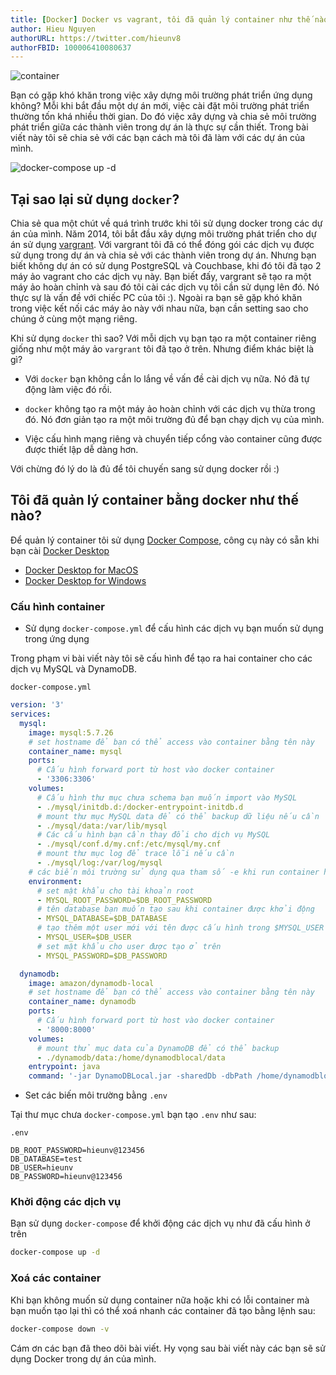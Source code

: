 ```yaml
---
title: [Docker] Docker vs vagrant, tôi đã quản lý container như thế nào?
author: Hieu Nguyen
authorURL: https://twitter.com/hieunv8
authorFBID: 100006410080637
---
```


![container](https://images.unsplash.com/photo-1493946740644-2d8a1f1a6aff?ixlib=rb-1.2.1&auto=format&fit=crop&w=2736&q=80)

Bạn có gặp khó khăn trong việc xây dựng môi trường phát triển ứng dụng không? Mỗi khi bắt đầu một dự án mới, việc cài đặt môi trường phát triển thường tốn khá nhiều thời gian. Do đó việc xây dựng và chia sẻ môi trường phát triển giữa các thành viên trong dự án là thực sự cần thiết. Trong bài viết này tôi sẽ chia sẻ với các bạn cách mà tôi đã làm với các dự án của mình.

![docker-compose up -d](https://s3-ap-southeast-1.amazonaws.com/techover.storage/wp-content/uploads/2020/03/12232802/render1584030034324.gif)

## Tại sao lại sử dụng `docker`?

Chia sẻ qua một chút về quá trình trước khi tôi sử dụng docker trong các dự án của mình. Năm 2014, tôi bắt đầu xây dựng môi trường phát triển cho dự án sử dụng [vargrant](https://www.vagrantup.com/). Với vargrant tôi đã có thể đóng gói các dịch vụ được sử dụng trong dự án và chia sẻ với các thành viên trong dự án. Nhưng bạn biết không dự án có sử dụng PostgreSQL và Couchbase, khi đó tôi đã tạo 2 máy ảo vagrant cho các dịch vụ này. Bạn biết đấy, vargrant sẽ tạo ra một máy ảo hoàn chỉnh và sau đó tôi cài các dịch vụ tôi cần sử dụng lên đó. Nó thực sự là vấn đề với chiếc PC của tôi :). Ngoài ra bạn sẽ gặp khó khăn trong việc kết nối các máy ảo này với nhau nữa, bạn cần setting sao cho chúng ở cùng một mạng riêng.

Khi sử dụng `docker` thì sao? Với mỗi dịch vụ bạn tạo ra một container riêng giống như một máy ảo `vargrant` tôi đã tạo ở trên. Nhưng điểm khác biệt là gì?

- Với `docker` bạn không cần lo lắng về vấn đề cài dịch vụ nữa. Nó đã tự động làm việc đó rồi.

- `docker` không tạo ra một máy ảo hoàn chỉnh với các dịch vụ thừa trong đó. Nó đơn giản tạo ra một môi trường đủ để bạn chạy dịch vụ của mình.

- Việc cấu hình mạng riêng và chuyển tiếp cổng vào container cũng được được thiết lập dễ dàng hơn.

Với chừng đó lý do là đủ để tôi chuyến sang sử dụng docker rồi :)

## Tôi đã quản lý container bằng docker như thế nào?

Để quản lý container tôi sử dụng [Docker Compose](https://docs.docker.com/compose/), công cụ này có sẵn khi bạn cài [Docker Desktop]()

- [Docker Desktop for MacOS](https://docs.docker.com/docker-for-mac/)
- [Docker Desktop for Windows](https://docs.docker.com/docker-for-windows/)

### Cấu hình container

- Sử dụng `docker-compose.yml` để cấu hình các dịch vụ bạn muốn sử dụng trong ứng dụng

Trong phạm vi bài viết này tôi sẽ cấu hình để tạo ra hai container cho các dịch vụ MySQL và DynamoDB.

`docker-compose.yml`

```yml
version: '3'
services:
  mysql:
    image: mysql:5.7.26
    # set hostname để bạn có thể access vào container bằng tên này
    container_name: mysql
    ports:
      # Cấu hình forward port từ host vào docker container
      - '3306:3306'
    volumes:
      # Cấu hình thư mục chưa schema bạn muốn import vào MySQL
      - ./mysql/initdb.d:/docker-entrypoint-initdb.d
      # mount thư mục MySQL data để có thể backup dữ liệu nếu cần
      - ./mysql/data:/var/lib/mysql
      # Các cấu hình bạn cần thay đổi cho dịch vụ MySQL
      - ./mysql/conf.d/my.cnf:/etc/mysql/my.cnf
      # mount thư mục log để trace lỗi nếu cần
      - ./mysql/log:/var/log/mysql
    # các biến môi trường sử dụng qua tham số -e khi run container hoặc cấu hình trong .env như bên dưới
    environment:
      # set mật khẩu cho tài khoản root
      - MYSQL_ROOT_PASSWORD=$DB_ROOT_PASSWORD
      # tên database bạn muốn tạo sau khi container được khởi động
      - MYSQL_DATABASE=$DB_DATABASE
      # tạo thêm một user mới với tên được cấu hình trong $MYSQL_USER
      - MYSQL_USER=$DB_USER
      # set mật khẩu cho user được tạo ở trên
      - MYSQL_PASSWORD=$DB_PASSWORD

  dynamodb:
    image: amazon/dynamodb-local
    # set hostname để bạn có thể access vào container bằng tên này
    container_name: dynamodb
    ports:
      # Cấu hình forward port từ host vào docker container
      - '8000:8000'
    volumes:
      # mount thử mục data của DynamoDB để có thể backup
      - ./dynamodb/data:/home/dynamodblocal/data
    entrypoint: java
    command: '-jar DynamoDBLocal.jar -sharedDb -dbPath /home/dynamodblocal/data'
```

- Set các biến môi trường bằng `.env`

Tại thư mục chưa `docker-compose.yml` bạn tạo `.env` như sau:

`.env`

```env
DB_ROOT_PASSWORD=hieunv@123456
DB_DATABASE=test
DB_USER=hieunv
DB_PASSWORD=hieunv@123456
```

### Khởi động các dịch vụ

Bạn sử dụng `docker-compose` để khởi động các dịch vụ như đã cấu hình ở trên

```bash
docker-compose up -d
```

### Xoá các container

Khi bạn không muốn sử dụng container nữa hoặc khi có lỗi container mà bạn muốn tạo lại thì có thể xoá nhanh các container đã tạo bằng lệnh sau:

```bash
docker-compose down -v
```

Cám ơn các bạn đã theo dõi bài viết. Hy vọng sau bài viết này các bạn sẽ sử dụng Docker trong dự án của mình.
